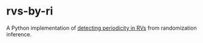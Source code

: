 # rvs-by-ri

A Python implementation of <a href="https://github.com/ptoulis/ri-exoplanet-detection">detecting periodicity in
  RVs</a> from randomization inference.